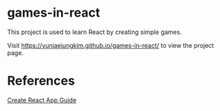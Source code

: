 # games-in-react
This project is used to learn React by creating simple games.

Visit https://yunjaejungkim.github.io/games-in-react/ to view the project page.

# References
[Create React App Guide](CREATE_REACT_APP_GUIDE.md)